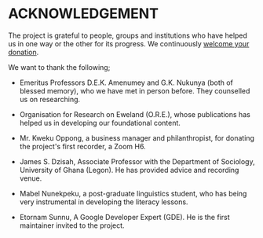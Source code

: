 # ACKNOWLEDGEMENT

The project is grateful to people, groups and institutions who have helped us in one way or the other for its progress. We continuously [welcome your donation](https://www.notion.so/Donations-1fc0d19c3976807ba1fded446a64f2ec?pvs=4). 

We want to thank the following; 

- Emeritus Professors D.E.K. Amenumey and G.K. Nukunya (both of blessed memory), who we have met in person before. They counselled us on researching. 

- Organisation for Research on Eweland (O.R.E.), whose publications has helped us in developing our foundational content.

- Mr. Kweku Oppong, a business manager and philanthropist, for donating the project's first recorder, a Zoom H6. 

- James S. Dzisah, Associate Professor with the Department of Sociology, University of Ghana (Legon). He has provided advice and recording venue. 

- Mabel Nunekpeku, a post-graduate linguistics student, who has being very instrumental in developing the literacy lessons. 

- Etornam Sunnu, A Google Developer Expert (GDE). He is the first maintainer invited to the project. 
